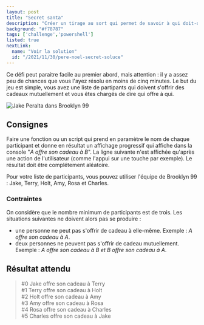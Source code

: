 ```yaml
---
layout: post
title: "Secret santa"
description: "Créer un tirage au sort qui permet de savoir à qui doit-on offrir son cadeau"
background: "#f78787"
tags: ['challenge','powershell']
listed: true
nextLink:
  name: "Voir la solution"
  id: "/2021/11/30/pere-noel-secret-soluce"
---
```


Ce défi peut paraitre facile au premier abord, mais attention : il y a assez peu de chances que vous l'ayez résolu en moins de cinq minutes. Le but du jeu est simple, vous avez une liste de partipants qui doivent s'offrir des cadeaux mutuellement et vous êtes chargés de dire qui offre à qui.

![Jake Peralta dans Brooklyn 99](https://media3.giphy.com/media/l4JyXxZuYlt6BUUaA/giphy.gif?cid=790b7611db9865c6b3ca30b2ffd967b5c86700f85dbd799a&rid=giphy.gif&ct=g)

## Consignes

Faire une fonction ou un script qui prend en paramètre le nom de chaque participant et donne en résultat un affichage progressif qui affiche dans la console "*A offre son cadeau à B*". La ligne suivante n'est affichée qu'après une action de l'utilisateur (comme l'appui sur une touche par exemple). Le résultat doit être complétement aléatoire.

Pour votre liste de participants, vous pouvez utiliser l'équipe de Brooklyn 99 : Jake, Terry, Holt, Amy, Rosa et Charles.

### Contraintes

On considère que le nombre minimum de participants est de trois. Les situations suivantes ne doivent alors pas se produire :

- une personne ne peut pas s'offrir de cadeau à elle-même. Exemple : *A offre son cadeau à A*.
- deux personnes ne peuvent pas s'offrir de cadeau mutuellement. Exemple : *A offre son cadeau à B et B offre son cadeau à A*.

## Résultat attendu

> #0 Jake offre son cadeau à Terry\
> #1 Terry offre son cadeau à Holt\
> #2 Holt offre son cadeau à Amy\
> #3 Amy offre son cadeau à Rosa\
> #4 Rosa offre son cadeau à Charles\
> #5 Charles offre son cadeau à Jake
